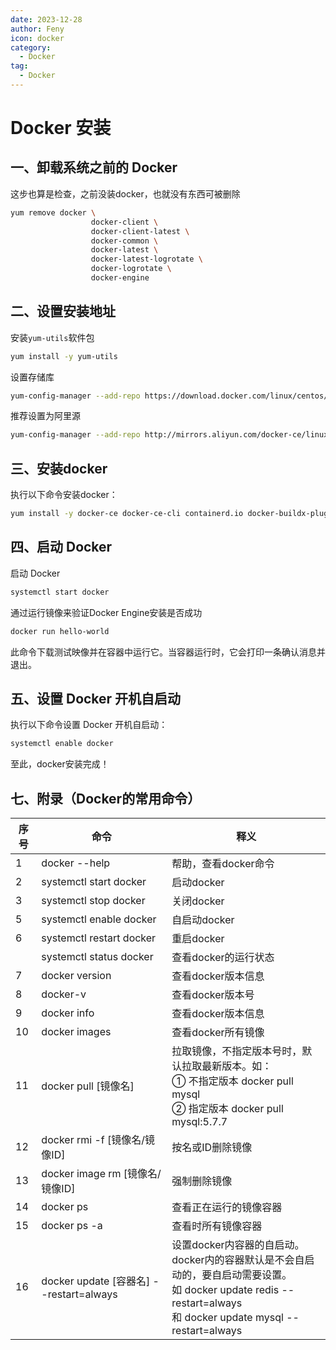 ```yaml
---
date: 2023-12-28
author: Feny
icon: docker
category:
  - Docker
tag:
  - Docker
---
```


# Docker 安装

## 一、卸载系统之前的 Docker

这步也算是检查，之前没装docker，也就没有东西可被删除

```sh
yum remove docker \
                  docker-client \
                  docker-client-latest \
                  docker-common \
                  docker-latest \
                  docker-latest-logrotate \
                  docker-logrotate \
                  docker-engine
```

## 二、设置安装地址

安装`yum-utils`软件包

```sh
yum install -y yum-utils
```

设置存储库

```sh
yum-config-manager --add-repo https://download.docker.com/linux/centos/docker-ce.repo
```

推荐设置为阿里源

```sh
yum-config-manager --add-repo http://mirrors.aliyun.com/docker-ce/linux/centos/docker-ce.repo
```

## 三、安装docker

执行以下命令安装docker：

```sh
yum install -y docker-ce docker-ce-cli containerd.io docker-buildx-plugin docker-compose-plugin
```

## 四、启动 Docker

启动 Docker

```sh
systemctl start docker
```

通过运行镜像来验证Docker Engine安装是否成功

```sh
docker run hello-world
```

此命令下载测试映像并在容器中运行它。当容器运行时，它会打印一条确认消息并退出。

## 五、设置 Docker 开机自启动

执行以下命令设置 Docker 开机自启动：

```sh 
systemctl enable docker
```

至此，docker安装完成！

## 七、附录（Docker的常用命令）



| 序号 | 命令                                    | 释义                                                         |
| ---- | --------------------------------------- | ------------------------------------------------------------ |
| 1    | docker --help                           | 帮助，查看docker命令                                         |
| 2    | systemctl start docker                  | 启动docker                                                   |
| 3    | systemctl stop docker                   | 关闭docker                                                   |
| 5    | systemctl enable docker                 | 自启动docker                                                 |
| 6    | systemctl restart docker                | 重启docker                                                   |
|      | systemctl status docker                 | 查看docker的运行状态                                         |
| 7    | docker version                          | 查看docker版本信息                                           |
| 8    | docker-v                                | 查看docker版本号                                             |
| 9    | docker info                             | 查看docker版本信息                                           |
| 10   | docker images                           | 查看docker所有镜像                                           |
| 11   | docker pull [镜像名]                    | 拉取镜像，不指定版本号时，默认拉取最新版本。如：<br>① 不指定版本 docker pull mysql<br/>② 指定版本 docker pull mysql:5.7.7 |
| 12   | docker rmi -f [镜像名/镜像ID]           | 按名或ID删除镜像                                             |
| 13   | docker image rm [镜像名/镜像ID]         | 强制删除镜像                                                 |
| 14   | docker ps                               | 查看正在运行的镜像容器                                       |
| 15   | docker ps -a                            | 查看时所有镜像容器                                           |
| 16   | docker update [容器名] --restart=always | 设置docker内容器的自启动。<br/>docker内的容器默认是不会自启动的，要自启动需要设置。<br/>如 docker update redis --restart=always<br/>和 docker update mysql --restart=always |

